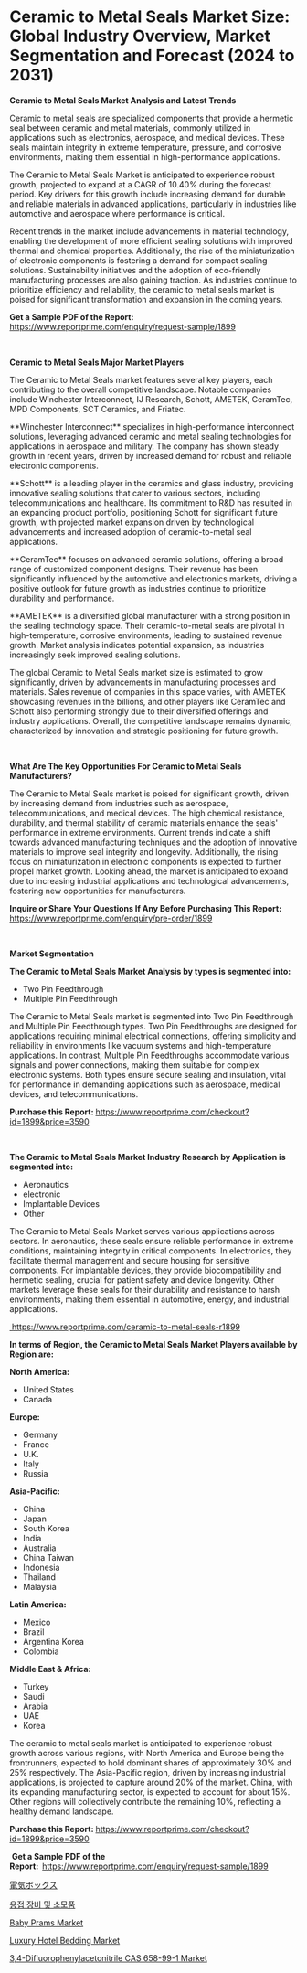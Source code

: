 <p><h1>Ceramic to Metal Seals Market Size: Global Industry Overview, Market Segmentation and Forecast (2024 to 2031)</h1></p><p><strong>Ceramic to Metal Seals Market Analysis and Latest Trends</strong></p>
<p><p>Ceramic to metal seals are specialized components that provide a hermetic seal between ceramic and metal materials, commonly utilized in applications such as electronics, aerospace, and medical devices. These seals maintain integrity in extreme temperature, pressure, and corrosive environments, making them essential in high-performance applications. </p><p>The Ceramic to Metal Seals Market is anticipated to experience robust growth, projected to expand at a CAGR of 10.40% during the forecast period. Key drivers for this growth include increasing demand for durable and reliable materials in advanced applications, particularly in industries like automotive and aerospace where performance is critical. </p><p>Recent trends in the market include advancements in material technology, enabling the development of more efficient sealing solutions with improved thermal and chemical properties. Additionally, the rise of the miniaturization of electronic components is fostering a demand for compact sealing solutions. Sustainability initiatives and the adoption of eco-friendly manufacturing processes are also gaining traction. As industries continue to prioritize efficiency and reliability, the ceramic to metal seals market is poised for significant transformation and expansion in the coming years.</p></p>
<p><strong>Get a Sample PDF of the Report:&nbsp;</strong> <a href="https://www.reportprime.com/enquiry/request-sample/1899">https://www.reportprime.com/enquiry/request-sample/1899</a></p>
<p>&nbsp;</p>
<p><strong>Ceramic to Metal Seals Major Market Players</strong></p>
<p><p>The Ceramic to Metal Seals market features several key players, each contributing to the overall competitive landscape. Notable companies include Winchester Interconnect, IJ Research, Schott, AMETEK, CeramTec, MPD Components, SCT Ceramics, and Friatec.</p><p>**Winchester Interconnect** specializes in high-performance interconnect solutions, leveraging advanced ceramic and metal sealing technologies for applications in aerospace and military. The company has shown steady growth in recent years, driven by increased demand for robust and reliable electronic components.</p><p>**Schott** is a leading player in the ceramics and glass industry, providing innovative sealing solutions that cater to various sectors, including telecommunications and healthcare. Its commitment to R&D has resulted in an expanding product portfolio, positioning Schott for significant future growth, with projected market expansion driven by technological advancements and increased adoption of ceramic-to-metal seal applications.</p><p>**CeramTec** focuses on advanced ceramic solutions, offering a broad range of customized component designs. Their revenue has been significantly influenced by the automotive and electronics markets, driving a positive outlook for future growth as industries continue to prioritize durability and performance.</p><p>**AMETEK** is a diversified global manufacturer with a strong position in the sealing technology space. Their ceramic-to-metal seals are pivotal in high-temperature, corrosive environments, leading to sustained revenue growth. Market analysis indicates potential expansion, as industries increasingly seek improved sealing solutions.</p><p>The global Ceramic to Metal Seals market size is estimated to grow significantly, driven by advancements in manufacturing processes and materials. Sales revenue of companies in this space varies, with AMETEK showcasing revenues in the billions, and other players like CeramTec and Schott also performing strongly due to their diversified offerings and industry applications. Overall, the competitive landscape remains dynamic, characterized by innovation and strategic positioning for future growth.</p></p>
<p>&nbsp;</p>
<p><strong>What Are The Key Opportunities For Ceramic to Metal Seals Manufacturers?</strong></p>
<p><p>The Ceramic to Metal Seals market is poised for significant growth, driven by increasing demand from industries such as aerospace, telecommunications, and medical devices. The high chemical resistance, durability, and thermal stability of ceramic materials enhance the seals' performance in extreme environments. Current trends indicate a shift towards advanced manufacturing techniques and the adoption of innovative materials to improve seal integrity and longevity. Additionally, the rising focus on miniaturization in electronic components is expected to further propel market growth. Looking ahead, the market is anticipated to expand due to increasing industrial applications and technological advancements, fostering new opportunities for manufacturers.</p></p>
<p><strong>Inquire or Share Your Questions If Any Before Purchasing This Report:</strong> <a href="https://www.reportprime.com/enquiry/pre-order/1899">https://www.reportprime.com/enquiry/pre-order/1899</a></p>
<p>&nbsp;</p>
<p><strong>Market Segmentation</strong></p>
<p><strong>The Ceramic to Metal Seals Market Analysis by types is segmented into:</strong></p>
<p><ul><li>Two Pin Feedthrough</li><li>Multiple Pin Feedthrough</li></ul></p>
<p><p>The Ceramic to Metal Seals market is segmented into Two Pin Feedthrough and Multiple Pin Feedthrough types. Two Pin Feedthroughs are designed for applications requiring minimal electrical connections, offering simplicity and reliability in environments like vacuum systems and high-temperature applications. In contrast, Multiple Pin Feedthroughs accommodate various signals and power connections, making them suitable for complex electronic systems. Both types ensure secure sealing and insulation, vital for performance in demanding applications such as aerospace, medical devices, and telecommunications.</p></p>
<p><strong>Purchase this Report:&nbsp;</strong><a href="https://www.reportprime.com/checkout?id=1899&price=3590">https://www.reportprime.com/checkout?id=1899&price=3590</a></p>
<p>&nbsp;</p>
<p><strong>The Ceramic to Metal Seals Market Industry Research by Application is segmented into:</strong></p>
<p><ul><li>Aeronautics</li><li>electronic</li><li>Implantable Devices</li><li>Other</li></ul></p>
<p><p>The Ceramic to Metal Seals Market serves various applications across sectors. In aeronautics, these seals ensure reliable performance in extreme conditions, maintaining integrity in critical components. In electronics, they facilitate thermal management and secure housing for sensitive components. For implantable devices, they provide biocompatibility and hermetic sealing, crucial for patient safety and device longevity. Other markets leverage these seals for their durability and resistance to harsh environments, making them essential in automotive, energy, and industrial applications.</p></p>
<p><a href="https://www.reportprime.com/ceramic-to-metal-seals-r1899">&nbsp;https://www.reportprime.com/ceramic-to-metal-seals-r1899</a></p>
<p><strong>In terms of Region, the Ceramic to Metal Seals Market Players available by Region are:</strong></p>
<p>
    <p> <strong> North America: </strong>
        <ul>
            <li>United States</li>
            <li>Canada</li>
        </ul>
        </p> 
    <p> <strong> Europe: </strong>
        <ul>
            <li>Germany</li>
            <li>France</li>
            <li>U.K.</li>
            <li>Italy</li>
            <li>Russia</li>
        </ul>
        </p> 
    <p> <strong> Asia-Pacific: </strong>
        <ul>
            <li>China</li>
            <li>Japan</li>
            <li>South Korea</li>
            <li>India</li>
            <li>Australia</li>
            <li>China Taiwan</li>
            <li>Indonesia</li>
            <li>Thailand</li>
            <li>Malaysia</li>
        </ul>
        </p> 
    <p> <strong> Latin America: </strong>
        <ul>
            <li>Mexico</li>
            <li>Brazil</li>
            <li>Argentina Korea</li>
            <li>Colombia</li>
        </ul>
        </p> 
    <p> <strong> Middle East & Africa: </strong>
        <ul>
            <li>Turkey</li>
            <li>Saudi</li>
            <li>Arabia</li>
            <li>UAE</li>
            <li>Korea</li>
        </ul>
    </p>
    </p>
<p><p>The ceramic to metal seals market is anticipated to experience robust growth across various regions, with North America and Europe being the frontrunners, expected to hold dominant shares of approximately 30% and 25% respectively. The Asia-Pacific region, driven by increasing industrial applications, is projected to capture around 20% of the market. China, with its expanding manufacturing sector, is expected to account for about 15%. Other regions will collectively contribute the remaining 10%, reflecting a healthy demand landscape.</p></p>
<p><strong>Purchase this Report: </strong><a href="https://www.reportprime.com/checkout?id=1899&price=3590">https://www.reportprime.com/checkout?id=1899&price=3590</a></p>
<p>&nbsp;<strong>Get a Sample PDF of the Report:&nbsp;&nbsp;</strong><a href="https://www.reportprime.com/enquiry/request-sample/1899">https://www.reportprime.com/enquiry/request-sample/1899</a></p>
<p><strong></strong></p>
<p><p><a href="https://medium.com/@lindakreitz2023/%E3%82%B0%E3%83%AD%E3%83%BC%E3%83%90%E3%83%AB%E9%9B%BB%E6%B0%97%E3%83%9C%E3%83%83%E3%82%AF%E3%82%B9%E5%B8%82%E5%A0%B4%E3%81%AE%E5%B8%82%E5%A0%B4%E5%8B%95%E5%90%91-%E4%BA%88%E6%B8%AC%E3%81%A8%E5%88%86%E6%9E%90-2024%E5%B9%B4-2031%E5%B9%B4-a7eefd6f574f">電気ボックス</a></p><p><a href="https://medium.com/@joespinka88967/%EC%9A%A9%EC%A0%91-%EC%9E%A5%EB%B9%84-%EB%B0%8F-%EC%86%8C%EB%AA%A8%ED%92%88-%EC%8B%9C%EC%9E%A5-%EB%8F%99%ED%96%A5-%EC%8B%9C%EC%9E%A5-%EC%84%B8%EB%B6%84%ED%99%94%EC%97%90-%EB%8C%80%ED%95%9C-%EC%9E%90%EC%84%B8%ED%95%9C-%EC%97%B0%EA%B5%AC-%EB%B0%8F-%EC%83%88%EB%A1%9C%EC%9A%B4-%EB%8F%99%ED%96%A5%EC%9D%98-%EC%A4%91%EC%9A%94%EC%84%B1-%EB%B6%84%EC%84%9D-ded16ad16085">용접 장비 및 소모품</a></p><p><a href="https://issuu.com/reportprime-2/docs/baby-prams-market-size-2030.pptx_14eec5be439404">Baby Prams Market</a></p><p><a href="https://www.linkedin.com/pulse/strategic-roadmap-success-global-luxury-hotel-bedding-4k40e?trackingId=iqP5%2Bv4FQQeEB4GuzQgkig%3D%3D">Luxury Hotel Bedding Market</a></p><p><a href="https://issuu.com/reportprime-2/docs/34-difluorophenylacetonitrile-cas-6_0a04ee9dfe3150">3,4-Difluorophenylacetonitrile CAS 658-99-1 Market</a></p></p>